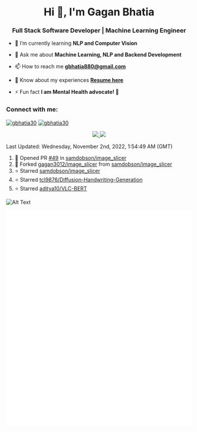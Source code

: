 <h1 align="center">Hi 👋, I'm Gagan Bhatia</h1>
<h3 align="center">Full Stack Software Developer | Machine Learning Engineer</h3>

- 🌱 I’m currently learning **NLP and Computer Vision**

- 💬 Ask me about **Machine Learning, NLP and Backend Development**

- 📫 How to reach me **gbhatia880@gmail.com**

- 📄 Know about my experiences [**Resume here**](https://drive.google.com/file/d/1VebQQLX8_SjgyhgccZByyDmtsXevF4Zf/view?usp=sharing)

- ⚡ Fun fact **I am Mental Health advocate! 🧠**

<h3 align="left">Connect with me:</h3>
<p align="left">
<a href="https://twitter.com/gbhatia30" target="blank"><img align="center" src="https://cdn.jsdelivr.net/npm/simple-icons@3.0.1/icons/twitter.svg" alt="gbhatia30" height="30" width="40" /></a>
<a href="https://linkedin.com/in/gbhatia30" target="blank"><img align="center" src="https://cdn.jsdelivr.net/npm/simple-icons@3.0.1/icons/linkedin.svg" alt="gbhatia30" height="30" width="40" /></a>
</p>

<p align="center">
<a href="https://github-readme-stats.vercel.app/api?username=gagan3012&count_private=true&show_icons=true&include_all_commits=false&hide_border=true&hide_title=true">
  <img width="48%"  src="https://github-readme-stats.vercel.app/api?username=gagan3012&count_private=true&show_icons=true&include_all_commits=false&hide_border=true&hide_title=true" />
</a>
<a href="https://github-readme-streak-stats.herokuapp.com/?user=gagan3012&hide_border=true">
  <img width="48%"  src="https://github-readme-streak-stats.herokuapp.com/?user=gagan3012&hide_border=true" />
</a>
</p>

<!--RECENT_ACTIVITY:last_update-->
Last Updated: Wednesday, November 2nd, 2022, 1:54:49 AM (GMT)
<!--RECENT_ACTIVITY:last_update_end-->
<!--RECENT_ACTIVITY:start-->

1. 💪 Opened PR [#49](https://github.com/samdobson/image_slicer/pull/49) in [samdobson/image_slicer](https://github.com/samdobson/image_slicer)
2. 🔱 Forked [gagan3012/image_slicer](https://github.com/gagan3012/image_slicer) from [samdobson/image_slicer](https://github.com/samdobson/image_slicer)
3. ⭐ Starred [samdobson/image_slicer](https://github.com/samdobson/image_slicer)
4. ⭐ Starred [tcl9876/Diffusion-Handwriting-Generation](https://github.com/tcl9876/Diffusion-Handwriting-Generation)
5. ⭐ Starred [aditya10/VLC-BERT](https://github.com/aditya10/VLC-BERT)
<!--RECENT_ACTIVITY:end-->

![Alt Text](https://github.com/gagan3012/gagan3012/blob/output/github-contribution-grid-snake.gif)

![Metrics](https://github.com/gagan3012/gagan3012/blob/main/github-metrics.svg)
